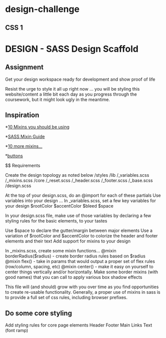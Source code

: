 # design-challenge 

## CSS 1

# DESIGN - SASS Design Scaffold

## Assignment
Get your design workspace ready for development and show proof of life

Resist the urge to style it all up right now … you will be styling this website/content a little bit each day as you progress through the coursework, but it might look ugly in the meantime.

## Inspiration

*[10 Mixins you should be using](https://engageinteractive.co.uk/blog/top-10-scss-mixins)

*[SASS Mixin Guide](https://marksheet.io/sass-mixins.html)

*[10 more mixins…](https://medium.com/@justinbrazeau/10-useful-sass-mixins-for-automation-833cdee9d69b)

*[buttons](https://freshdesignweb.com/css3-buttons/)

$$ Requirements

Create the design topology as noted below
    /styles
        /lib
            /_variables.scss
            /_mixins.scss
        /core
            /_reset.scss
            /_header.scss
            /_footer.scss
            /_base.scss
        /design.scss
            
At the top of your design.scss, do an @import for each of these partials
Use variables into your design …
In _variables.scss, set a few key variables for your design
$rootColor
$accentColor
$bleed
$space

In your design.scss file, make use of those variables by declaring a few styling rules for the basic elements, to your tastes

Use $space to declare the gutter/margin between major elements
Use a variation of $rootColor and $accentColor to colorize the header and footer elements and their text
Add support for mixins to your design

In _mixins.scss, create some mixin functions…
@mixin borderRadius($radius) - create border radius rules based on $radius
@mixin flex() - take in params that would output a proper set of flex rules (row/column, spacing, etc)
@mixin center() - make it easy on yourself to center things vertically and/or horizontally.
Make some border mixins (with good names) that you can call to apply various box shadow effects

This file will (and should) grow with you over time as you find opportunities to create re-usable functionality.
Generally, a proper use of mixins in sass is to provide a full set of css rules, including browser prefixes.

## Do some core styling

Add styling rules for core page elements
Header
Footer
Main
Links
Text (font ramp)
